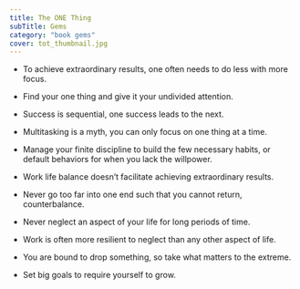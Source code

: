 ```yaml
---
title: The ONE Thing
subTitle: Gems
category: "book gems"
cover: tot_thumbnail.jpg
---
```


- To achieve extraordinary results, one often needs to do less with more focus.

- Find your one thing and give it your undivided attention.
- Success is sequential, one success leads to the next.
- Multitasking is a myth, you can only focus on one thing at a time.
- Manage your finite discipline to build the few necessary habits, or default behaviors for when you lack the willpower.
- Work life balance doesn’t facilitate achieving extraordinary results.
- Never go too far into one end such that you cannot return, counterbalance.
- Never neglect an aspect of your life for long periods of time.
- Work is often more resilient to neglect than any other aspect of life.
- You are bound to drop something, so take what matters to the extreme.
- Set big goals to require yourself to grow.
